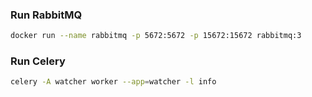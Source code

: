 ### Run RabbitMQ

```bash
docker run --name rabbitmq -p 5672:5672 -p 15672:15672 rabbitmq:3
```

### Run Celery

```bash
celery -A watcher worker --app=watcher -l info
```
